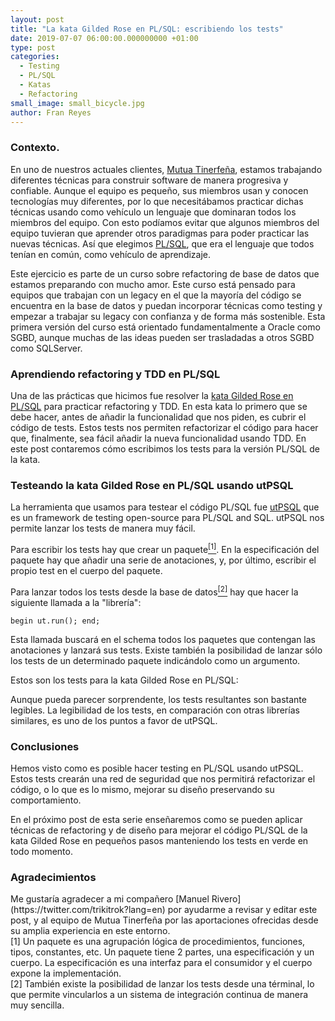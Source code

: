 ```yaml
---
layout: post
title: "La kata Gilded Rose en PL/SQL: escribiendo los tests"
date: 2019-07-07 06:00:00.000000000 +01:00
type: post
categories:
  - Testing
  - PL/SQL
  - Katas
  - Refactoring
small_image: small_bicycle.jpg
author: Fran Reyes
---
```


<h3>Contexto. </h3>

En uno de nuestros actuales clientes, [Mutua Tinerfeña](http://www.mutuatfe.es/), estamos trabajando diferentes técnicas para construir software de manera progresiva y confiable. Aunque el equipo es pequeño, sus miembros usan y conocen tecnologías muy diferentes, por lo que necesitábamos practicar dichas técnicas usando como vehículo un lenguaje que dominaran todos los miembros del equipo. Con esto podíamos evitar que algunos miembros del equipo tuvieran que aprender otros paradigmas para poder practicar las nuevas técnicas. Así que elegimos [PL/SQL](https://en.wikipedia.org/wiki/PL/SQL), que era el lenguaje que todos tenían en común, como vehículo de aprendizaje.

Este ejercicio es parte de un curso sobre refactoring de base de datos que estamos preparando con mucho amor. Este curso está pensado para equipos que trabajan con un legacy en el que la mayoría del código se encuentra en la base de datos y puedan incorporar técnicas como testing y empezar a trabajar su legacy con confianza y de forma más sostenible. Esta primera versión del curso está orientado fundamentalmente a Oracle como SGBD, aunque muchas de las ideas pueden ser trasladadas a otros SGBD como SQLServer.

<h3>Aprendiendo refactoring y TDD en PL/SQL</h3>

Una de las prácticas que hicimos fue resolver la [kata Gilded Rose en PL/SQL](https://github.com/emilybache/GildedRose-Refactoring-Kata/tree/master/plsql) para practicar refactoring y TDD. En esta kata lo primero que se debe hacer, antes de añadir la funcionalidad que nos piden, es cubrir el código de tests. Estos tests nos permiten refactorizar el código para hacer que, finalmente, sea fácil añadir la nueva funcionalidad usando TDD. En este post contaremos cómo escribimos los tests para la versión PL/SQL de la kata.

<h3>Testeando la kata Gilded Rose en PL/SQL usando utPSQL</h3> 

La herramienta que usamos para testear el código PL/SQL fue [utPSQL](http://utplsql.org/about/) que es un framework de testing open-source para PL/SQL and SQL. utPSQL nos permite lanzar los tests de manera muy fácil. 

Para escribir los tests hay que crear un paquete<a href="#nota1"><sup>[1]</sup></a>. En la especificación del paquete hay que añadir una serie de anotaciones, y, por último, escribir el propio test en el cuerpo del paquete.

Para lanzar todos los tests desde la base de datos<a href="#nota2"><sup>[2]</sup></a> hay que hacer la siguiente llamada a la "librería":

`begin ut.run(); end;`

Esta llamada buscará en el schema todos los paquetes que contengan las anotaciones y lanzará sus tests. Existe también la posibilidad de lanzar sólo los tests de un determinado paquete indicándolo como un argumento.

Estos son los tests para la kata Gilded Rose en PL/SQL:
<script src="https://gist.github.com/franreyes/037db9310136bfdc189b42025ab77d93.js"></script>

Aunque pueda parecer sorprendente, los tests resultantes son bastante legibles. La legibilidad de los tests, en comparación con otras librerías similares, es uno de los puntos a favor de utPSQL.

<h3>Conclusiones</h3> 
Hemos visto como es posible hacer testing en PL/SQL usando utPSQL. Estos tests crearán una red de seguridad que nos permitirá refactorizar el código, o lo que es lo mismo, mejorar su diseño preservando su comportamiento. 

En el próximo post de esta serie enseñaremos como se pueden aplicar técnicas de refactoring y de diseño para mejorar el código PL/SQL de la kata Gilded Rose en pequeños pasos manteniendo los tests en verde en todo momento.

<h3>Agradecimientos</h3>
Me gustaría agradecer a mi compañero [Manuel Rivero](https://twitter.com/trikitrok?lang=en) por ayudarme a revisar y editar este post, y al equipo de Mutua Tinerfeña por las aportaciones ofrecidas desde su amplia experiencia en este entorno.

<div class="foot-note">
	<a name="nota1"></a> [1] Un paquete es una agrupación lógica de procedimientos, funciones, tipos, constantes, etc. Un paquete tiene 2 partes, una especificación y un cuerpo. La especificación es una interfaz para el consumidor y el cuerpo expone la implementación.
</div>

<div class="foot-note">
	<a name="nota2"></a> [2] También existe la posibilidad de lanzar los tests desde una términal, lo que permite vincularlos a un sistema de integración continua de manera muy sencilla.
</div>